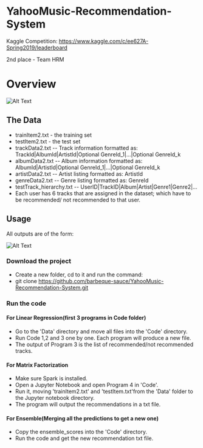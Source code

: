 # YahooMusic-Recommendation-System
Kaggle Competition: https://www.kaggle.com/c/ee627A-Spring2019/leaderboard 

2nd place - Team HRM

# Overview
![Alt Text](https://github.com/barbeque-sauce/YahooMusic-Recommendation-System/blob/master/yahoo.png)

## The Data
* trainItem2.txt - the training set
* testItem2.txt - the test set
* trackData2.txt -- Track information formatted as: TrackId|AlbumId|ArtistId|Optional GenreId_1|...|Optional GenreId_k
* albumData2.txt -- Album information formatted as: AlbumId|ArtistId|Optional GenreId_1|...|Optional GenreId_k
* artistData2.txt -- Artist listing formatted as: ArtistId
* genreData2.txt -- Genre listing formatted as: GenreId
* testTrack_hierarchy.txt -- UserID|TrackID|Album|Artist|Genre1|Genre2|…
* Each user has 6 tracks that are assigned in the dataset; which have to be recommended/ not recommended to that user. 

## Usage
All outputs are of the form:

![Alt Text](https://github.com/barbeque-sauce/YahooMusic-Recommendation-System/blob/master/preds.png)


### Download the project
* Create a new folder, cd to it and run the command:
* git clone https://github.com/barbeque-sauce/YahooMusic-Recommendation-System.git
 
 
### Run the code 

#### For Linear Regression(first 3 programs in Code folder)
* Go to the 'Data' directory and move all files into the 'Code' directory.
* Run Code 1,2 and 3 one by one. Each program will produce a new file.
* The output of Program 3 is the list of recommended/not recommended tracks.
  
#### For Matrix Factorization
  * Make sure Spark is installed.
  * Open a Jupyter Notebook and open Program 4 in 'Code'.
  * Run it, moving 'trainItem2.txt' and 'testItem.txt'from the 'Data' folder to the Jupyter notebook directory.
  * The program will output the recommendations in a txt file.

#### For Ensemble(Merging all the predictions to get a new one) 
  * Copy the ensemble_scores into the 'Code' directory.
  * Run the code and get the new recommendation txt file.
  
  
  
  
 

